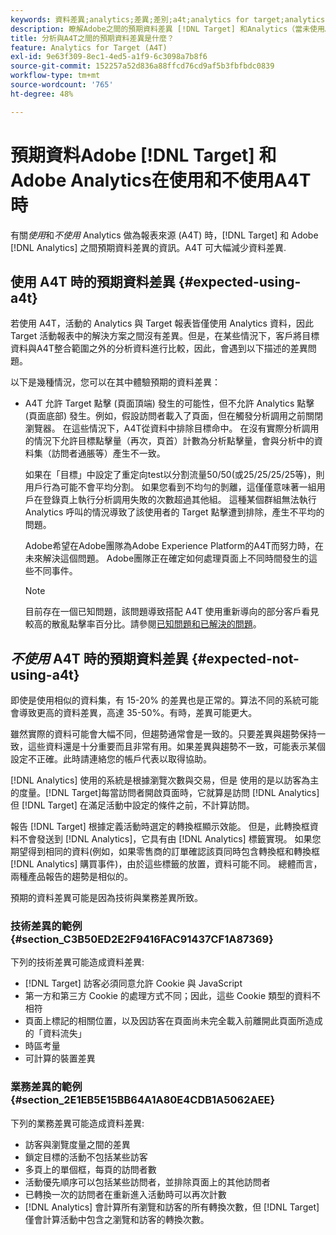 ```yaml
---
keywords: 資料差異;analytics;差異;差別;a4t;analytics for target;analytics 作為報表來源
description: 瞭解Adobe之間的預期資料差異 [!DNL Target] 和Analytics（當未使用Analytics時） [!DNL Target] (A4T)，完全消除了資料差異。
title: 分析與A4T之間的預期資料差異是什麼？
feature: Analytics for Target (A4T)
exl-id: 9e63f309-8ec1-4ed5-a1f9-6c3098a7b8f6
source-git-commit: 152257a52d836a88ffcd76cd9af5b3fbfbdc0839
workflow-type: tm+mt
source-wordcount: '765'
ht-degree: 48%

---
```


# 預期資料Adobe [!DNL Target] 和Adobe Analytics在使用和不使用A4T時

有關&#x200B;*使用*&#x200B;和&#x200B;*不使用* Analytics 做為報表來源 (A4T) 時，[!DNL Target] 和 Adobe [!DNL Analytics] 之間預期資料差異的資訊。A4T 可大幅減少資料差異.

## 使用 A4T 時的預期資料差異 {#expected-using-a4t}

若使用 A4T，活動的 Analytics 與 Target 報表皆僅使用 Analytics 資料，因此 Target 活動報表中的解決方案之間沒有差異。但是，在某些情況下，客戶將目標資料與A4T整合範圍之外的分析資料進行比較，因此，會遇到以下描述的差異問題。

以下是幾種情況，您可以在其中體驗預期的資料差異：

* A4T 允許 Target 點擊 (頁面頂端) 發生的可能性，但不允許 Analytics 點擊 (頁面底部) 發生。例如，假設訪問者載入了頁面，但在觸發分析調用之前關閉瀏覽器。 在這些情況下，A4T從資料中排除目標命中。 在沒有實際分析調用的情況下允許目標點擊量（再次，頁首）計數為分析點擊量，會與分析中的資料集（訪問者通脹等）產生不一致。

   如果在「目標」中設定了重定向test以分割流量50/50(或25/25/25/25等)，則用戶行為可能不會平均分割。 如果您看到不均勻的剝離，這僅僅意味著一組用戶在登錄頁上執行分析調用失敗的次數超過其他組。 這種某個群組無法執行 Analytics 呼叫的情況導致了該使用者的 Target 點擊遭到排除，產生不平均的問題。

   Adobe希望在Adobe團隊為Adobe Experience Platform的A4T而努力時，在未來解決這個問題。 Adobe團隊正在確定如何處理頁面上不同時間發生的這些不同事件。

   >[!NOTE]
   >
   >目前存在一個已知問題，該問題導致搭配 A4T 使用重新導向的部分客戶看見較高的散亂點擊率百分比。請參閱[已知問題和已解決的問題](/help/main/r-release-notes/known-issues-resolved-issues.md#redirect)。

## *不使用* A4T 時的預期資料差異 {#expected-not-using-a4t}

即使是使用相似的資料集，有 15-20% 的差異也是正常的。算法不同的系統可能會導致更高的資料差異，高達 35-50%。有時，差異可能更大。

雖然實際的資料可能會大幅不同，但趨勢通常會是一致的。只要差異與趨勢保持一致，這些資料還是十分重要而且非常有用。如果差異與趨勢不一致，可能表示某個設定不正確。此時請連絡您的帳戶代表以取得協助。

[!DNL Analytics] 使用的系統是根據瀏覽次數與交易，但是 使用的是以訪客為主的度量。[!DNL Target]每當訪問者開啟頁面時，它就算是訪問 [!DNL Analytics]但 [!DNL Target] 在滿足活動中設定的條件之前，不計算訪問。

報告 [!DNL Target] 根據定義活動時選定的轉換框顯示效能。 但是，此轉換框資料不會發送到 [!DNL Analytics]，它具有由 [!DNL Analytics] 標籤實現。 如果您期望得到相同的資料(例如，如果零售商的訂單確認該頁同時包含轉換框和轉換框 [!DNL Analytics] 購買事件)，由於這些標籤的放置，資料可能不同。 總體而言，兩種產品報告的趨勢是相似的。

預期的資料差異可能是因為技術與業務差異所致。

### 技術差異的範例 {#section_C3B50ED2E2F9416FAC91437CF1A87369}

下列的技術差異可能造成資料差異:

* [!DNL Target] 訪客必須同意允許 Cookie 與 JavaScript
* 第一方和第三方 Cookie 的處理方式不同；因此，這些 Cookie 類型的資料不相符
* 頁面上標記的相關位置，以及因訪客在頁面尚未完全載入前離開此頁面所造成的「資料流失」
* 時區考量
* 可計算的裝置差異

### 業務差異的範例 {#section_2E1EB5E15BB64A1A80E4CDB1A5062AEE}

下列的業務差異可能造成資料差異:

* 訪客與瀏覽度量之間的差異
* 鎖定目標的活動不包括某些訪客
* 多頁上的單個框，每頁的訪問者數
* 活動優先順序可以包括某些訪問者，並排除頁面上的其他訪問者
* 已轉換一次的訪問者在重新進入活動時可以再次計數
* [!DNL Analytics] 會計算所有瀏覽和訪客的所有轉換次數，但 [!DNL Target] 僅會計算活動中包含之瀏覽和訪客的轉換次數。
